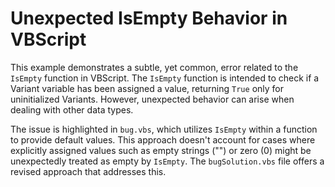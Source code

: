 # Unexpected IsEmpty Behavior in VBScript

This example demonstrates a subtle, yet common, error related to the `IsEmpty` function in VBScript. The `IsEmpty` function is intended to check if a Variant variable has been assigned a value, returning `True` only for uninitialized Variants.  However, unexpected behavior can arise when dealing with other data types.

The issue is highlighted in `bug.vbs`, which utilizes `IsEmpty` within a function to provide default values. This approach doesn't account for cases where explicitly assigned values such as empty strings ("") or zero (0) might be unexpectedly treated as empty by `IsEmpty`. The `bugSolution.vbs` file offers a revised approach that addresses this.